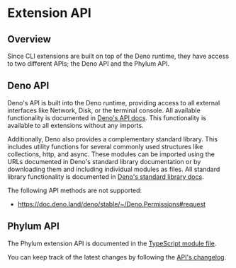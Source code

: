 # Extension API

## Overview

Since CLI extensions are built on top of the Deno runtime, they have access to
two different APIs; the Deno API and the Phylum API.

## Deno API

Deno's API is built into the Deno runtime, providing access to all external
interfaces like Network, Disk, or the terminal console. All available
functionality is documented in [Deno's API docs]. This functionality is
available to all extensions without any imports.

Additionally, Deno also provides a complementary standard library. This includes
utility functions for several commonly used structures like collections, http,
and async. These modules can be imported using the URLs documented in Deno's
standard library documentation or by downloading them and including individual
modules as files. All standard library functionality is documented in [Deno's
standard library docs].

[Deno's API docs]: https://doc.deno.land/deno/stable
[Deno's standard library docs]: https://deno.land/std

The following API methods are not supported:

- <https://doc.deno.land/deno/stable/~/Deno.Permissions#request>

## Phylum API

The Phylum extension API is documented in the [TypeScript module file].

You can keep track of the latest changes by following the [API's changelog].

[TypeScript module file]: https://github.com/phylum-dev/cli/blob/main/extensions/phylum.ts
[API's changelog]: https://github.com/phylum-dev/cli/blob/main/extensions/CHANGELOG.md
